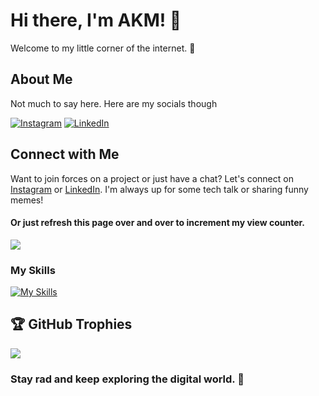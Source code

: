 # Hi there, I'm AKM! 👋

Welcome to my little corner of the internet. 🚀

## About Me

 Not much to say here. Here are my socials though
 
[![Instagram](https://skillicons.dev/icons?i=instagram)](https://www.instagram.com/akm.xdd/)
[![LinkedIn](https://skillicons.dev/icons?i=linkedin)](https://www.linkedin.com/in/akm-glhf)

## Connect with Me

Want to join forces on a project or just have a chat? Let's connect on [Instagram](https://www.instagram.com/ctfu_anand/) or [LinkedIn](https://www.linkedin.com/akm-glhf). I'm always up for some tech talk or sharing funny memes!

#### Or just refresh this page over and over to increment my view counter.
[![](https://visitcount.itsvg.in/api?id=akm-xdd&icon=0&color=1)](https://visitcount.itsvg.in)


### My Skills
[![My Skills](https://skillicons.dev/icons?i=js,html,css,java,py,react,mongo,nodejs,express,github,mysql,ps,tailwind,androidstudio)](https://skillicons.dev)

## 🏆 GitHub Trophies
![](https://github-profile-trophy.vercel.app/?username=akm-xdd&theme=onestar&no-frame=false&no-bg=false&margin-w=4)





### Stay rad and keep exploring the digital world. 🌟
